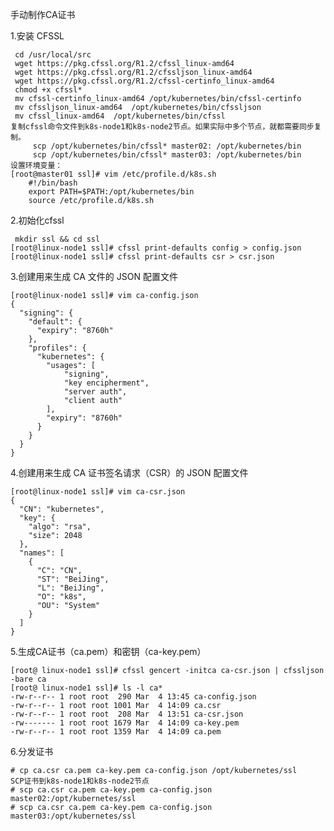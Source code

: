 手动制作CA证书


1.安装 CFSSL

     cd /usr/local/src
     wget https://pkg.cfssl.org/R1.2/cfssl_linux-amd64
     wget https://pkg.cfssl.org/R1.2/cfssljson_linux-amd64
     wget https://pkg.cfssl.org/R1.2/cfssl-certinfo_linux-amd64
     chmod +x cfssl*
     mv cfssl-certinfo_linux-amd64 /opt/kubernetes/bin/cfssl-certinfo
     mv cfssljson_linux-amd64  /opt/kubernetes/bin/cfssljson
     mv cfssl_linux-amd64  /opt/kubernetes/bin/cfssl
    复制cfssl命令文件到k8s-node1和k8s-node2节点。如果实际中多个节点，就都需要同步复制。
         scp /opt/kubernetes/bin/cfssl* master02: /opt/kubernetes/bin
         scp /opt/kubernetes/bin/cfssl* master03: /opt/kubernetes/bin
    设置环境变量：
    [root@master01 ssl]# vim /etc/profile.d/k8s.sh
        #!/bin/bash
        export PATH=$PATH:/opt/kubernetes/bin
        source /etc/profile.d/k8s.sh

2.初始化cfssl

     mkdir ssl && cd ssl
    [root@linux-node1 ssl]# cfssl print-defaults config > config.json
    [root@linux-node1 ssl]# cfssl print-defaults csr > csr.json

3.创建用来生成 CA 文件的 JSON 配置文件

    [root@linux-node1 ssl]# vim ca-config.json
    {
      "signing": {
        "default": {
          "expiry": "8760h"
        },
        "profiles": {
          "kubernetes": {
            "usages": [
                "signing",
                "key encipherment",
                "server auth",
                "client auth"
            ],
            "expiry": "8760h"
          }
        }
      }
    }

4.创建用来生成 CA 证书签名请求（CSR）的 JSON 配置文件

    [root@linux-node1 ssl]# vim ca-csr.json
    {
      "CN": "kubernetes",
      "key": {
        "algo": "rsa",
        "size": 2048
      },
      "names": [
        {
          "C": "CN",
          "ST": "BeiJing",
          "L": "BeiJing",
          "O": "k8s",
          "OU": "System"
        }
      ]
    }

5.生成CA证书（ca.pem）和密钥（ca-key.pem）

    [root@ linux-node1 ssl]# cfssl gencert -initca ca-csr.json | cfssljson -bare ca
    [root@ linux-node1 ssl]# ls -l ca*
    -rw-r--r-- 1 root root  290 Mar  4 13:45 ca-config.json
    -rw-r--r-- 1 root root 1001 Mar  4 14:09 ca.csr
    -rw-r--r-- 1 root root  208 Mar  4 13:51 ca-csr.json
    -rw------- 1 root root 1679 Mar  4 14:09 ca-key.pem
    -rw-r--r-- 1 root root 1359 Mar  4 14:09 ca.pem

6.分发证书

    # cp ca.csr ca.pem ca-key.pem ca-config.json /opt/kubernetes/ssl
    SCP证书到k8s-node1和k8s-node2节点
    # scp ca.csr ca.pem ca-key.pem ca-config.json master02:/opt/kubernetes/ssl
    # scp ca.csr ca.pem ca-key.pem ca-config.json master03:/opt/kubernetes/ssl